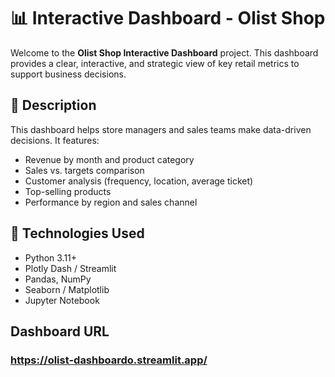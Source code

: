 # 📊 Interactive Dashboard - Olist Shop

Welcome to the **Olist Shop Interactive Dashboard** project. This dashboard provides a clear, interactive, and strategic view of key retail metrics to support business decisions.

## 📌 Description

This dashboard helps store managers and sales teams make data-driven decisions. It features:

- Revenue by month and product category
- Sales vs. targets comparison
- Customer analysis (frequency, location, average ticket)
- Top-selling products
- Performance by region and sales channel

## 🧰 Technologies Used

- Python 3.11+
- Plotly Dash / Streamlit
- Pandas, NumPy
- Seaborn / Matplotlib
- Jupyter Notebook

## Dashboard URL 

### **https://olist-dashboardo.streamlit.app/**
